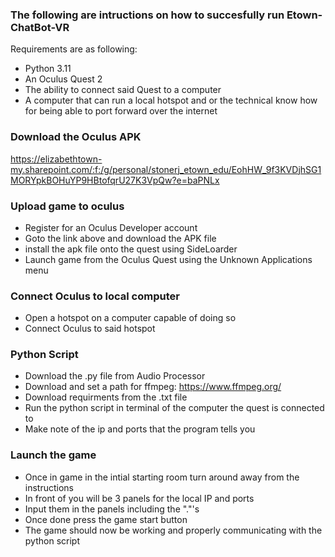 ### The following are intructions on how to succesfully run Etown-ChatBot-VR
Requirements are as following:
- Python 3.11
- An Oculus Quest 2
- The ability to connect said Quest to a computer
- A computer that can run a local hotspot and or the technical know how for being able to port forward over the internet
  

### Download the Oculus APK
https://elizabethtown-my.sharepoint.com/:f:/g/personal/stonerj_etown_edu/EohHW_9f3KVDjhSG1MORYpkBOHuYP9HBtofqrU27K3VpQw?e=baPNLx

### Upload game to oculus
- Register for an Oculus Developer account
- Goto the link above and download the APK file
- install the apk file onto the quest using SideLoarder
- Launch game from the Oculus Quest using the Unknown Applications menu

### Connect Oculus to local computer
- Open a hotspot on a computer capable of doing so
- Connect Oculus to said hotspot

### Python Script
- Download the .py file from Audio Processor
- Download and set a path for ffmpeg: https://www.ffmpeg.org/
- Download requirments from the .txt file
- Run the python script in terminal of the computer the quest is connected to
- Make note of the ip and ports that the program tells you

### Launch the game
- Once in game in the intial starting room turn around away from the instructions
- In front of you will be 3 panels for the local IP and ports
- Input them in the panels including the "."'s
- Once done press the game start button
- The game should now be working and properly communicating with the python script
